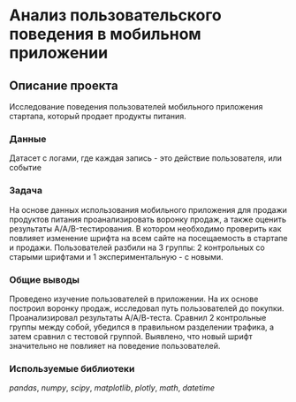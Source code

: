 # Анализ пользовательского поведения в мобильном приложении

## Описание проекта 

Исследование поведения пользователей мобильного приложения стартапа, который продает продукты питания.

### Данные

Датасет с логами, где каждая запись - это действие пользователя, или событие

### Задача

На основе данных использования мобильного приложения для продажи продуктов питания проанализировать воронку продаж, 
а также оценить результаты A/A/B-тестирования. В котором необходимо проверить как повлияет изменение шрифта на всем
сайте на посещаемость в стартапе и продажи. Пользователей разбили на 3 группы: 2 контрольных со старыми шрифтами и 1
экспериментальную - с новыми.


### Общие выводы

Проведено изучение пользователей в приложении. На их основе построил воронку продаж, исследовал путь пользователей до покупки.
Проанализировал результаты А/А/В-теста. Сравнил 2 контрольные группы между собой, убедился в правильном разделении трафика,
а затем сравнил с тестовой группой. Выявлено, что новый шрифт значительно не повлияет на поведение пользователей.


### Используемые библиотеки
*pandas*, *numpy*, *scipy*, *matplotlib*, *plotly*, *math*, *datetime*
